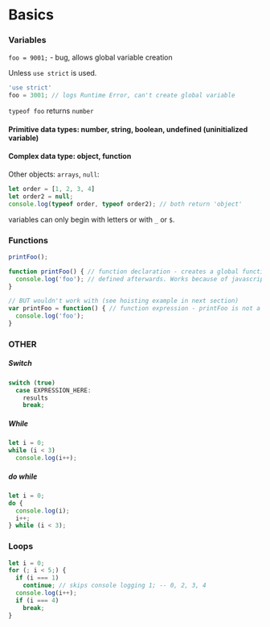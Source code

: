 # Basics

### Variables
`foo = 9001;` - bug, allows global variable creation

Unless `use strict` is used.

```javascript
'use strict'
foo = 3001; // logs Runtime Error, can't create global variable
```

`typeof foo` returns `number`

#### Primitive data types: number, string, boolean, undefined (uninitialized variable)
#### Complex data type: object, function

Other objects: `arrays`, `null`:

```javascript
let order = [1, 2, 3, 4]
let order2 = null;
console.log(typeof order, typeof order2); // both return 'object'
```

variables can only begin with letters or with `_` or `$`.

### Functions

```javascript
printFoo();

function printFoo() { // function declaration - creates a global function, not hoisted
  console.log('foo'); // defined afterwards. Works because of javascript's 2-pass
}

// BUT wouldn't work with (see hoisting example in next section)
var printFoo = function() { // function expression - printFoo is not a function yet (hoisted to undefined)
  console.log('foo');
}
```

### OTHER
##### Switch
```javascript
switch (true)
  case EXPRESSION_HERE:
    results
    break;
```

##### While
```javascript
let i = 0;
while (i < 3)
  console.log(i++);
```

##### do while
```javascript
let i = 0;
do {
  console.log(i);
  i++;
} while (i < 3);
```

### Loops
```javascript
let i = 0;
for (; i < 5;) {
  if (i === 1)
    continue; // skips console logging 1; -- 0, 2, 3, 4
  console.log(i++);
  if (i === 4)
    break;
}
```
